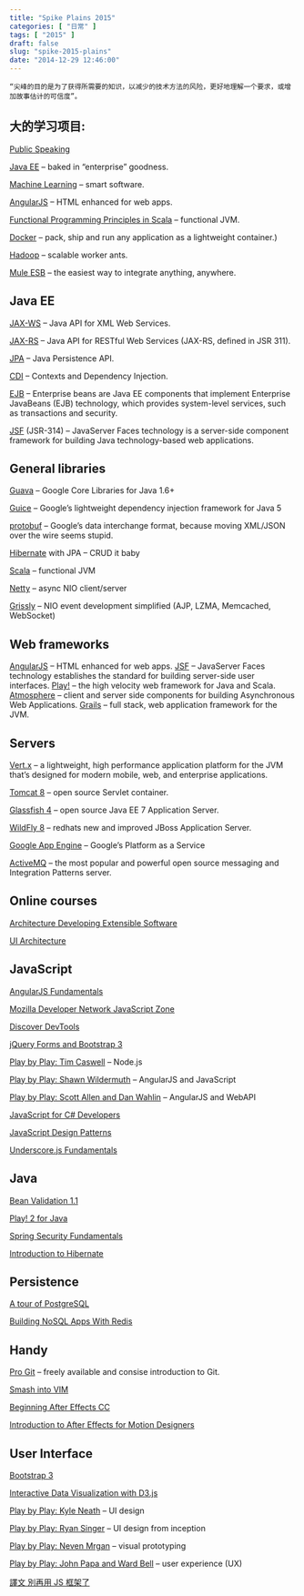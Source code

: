 ```yaml
---
title: "Spike Plains 2015"
categories: [ "日常" ]
tags: [ "2015" ]
draft: false
slug: "spike-2015-plains"
date: "2014-12-29 12:46:00"
---
```


    “尖峰的目的是为了获得所需要的知识，以减少的技术方法的风险，更好地理解一个要求，或增加故事估计的可信度”。


##  大的学习项目:  ##

[Public Speaking](http://www.toastmasters.org/)

[Java EE](http://www.oracle.com/technetwork/java/javaee/overview/index.html) – baked in “enterprise” goodness.


<!--more-->


[Machine Learning](https://www.coursera.org/course/ml) – smart software.

[AngularJS](http://angularjs.org/) – HTML enhanced for web apps.

[Functional Programming Principles in Scala](https://www.coursera.org/course/progfun) – functional JVM.

[Docker](https://www.docker.io/) – pack, ship and run any application as a lightweight container.)

[Hadoop](http://hadoop.apache.org/) – scalable worker ants.

[Mule ESB](http://www.mulesoft.org/) – the easiest way to integrate anything, anywhere.

##  Java EE  ##
[JAX-WS](http://docs.oracle.com/javaee/6/tutorial/doc/bnayl.html) – Java API for XML Web Services.

[JAX-RS](http://docs.oracle.com/javaee/6/tutorial/doc/giepu.html) – Java API for RESTful Web Services (JAX-RS, defined in JSR 311).

[JPA](http://docs.oracle.com/javaee/6/tutorial/doc/bnbpz.html) – Java Persistence API.

[CDI](http://docs.oracle.com/javaee/6/tutorial/doc/giwhb.html) – Contexts and Dependency Injection.

[EJB](http://docs.oracle.com/javaee/6/tutorial/doc/gijsz.html) – Enterprise beans are Java EE components that implement Enterprise JavaBeans (EJB) technology, which provides system-level services, such as transactions and security.

[JSF](http://docs.oracle.com/javaee/6/tutorial/doc/bnaph.html) (JSR-314) – JavaServer Faces technology is a server-side component framework for building Java technology-based web applications.

##  General libraries  ##

[Guava](https://code.google.com/p/guava-libraries/) – Google Core Libraries for Java 1.6+

[Guice](https://code.google.com/p/google-guice/) – Google’s lightweight dependency injection framework for Java 5

[protobuf](https://code.google.com/p/protobuf/) – Google’s data interchange format, because moving XML/JSON over the wire seems stupid.

[Hibernate](http://hibernate.org/) with JPA – CRUD it baby

[Scala](http://www.scala-lang.org/) – functional JVM

[Netty](http://netty.io/) – async NIO client/server

[Grissly](https://grizzly.java.net/) – NIO event development simplified (AJP, LZMA, Memcached, WebSocket)

##  Web frameworks  ##

[AngularJS](http://angularjs.org/) – HTML enhanced for web apps.
[JSF](http://www.oracle.com/technetwork/java/javaee/javaserverfaces-139869.html) – JavaServer Faces technology establishes the standard for building server-side user interfaces.
[Play!](http://www.playframework.com/) – the high velocity web framework for Java and Scala.
[Atmosphere](https://github.com/Atmosphere/atmosphere) – client and server side components for building Asynchronous Web Applications.
[Grails](http://grails.org/) – full stack, web application framework for the JVM.

##  Servers  ##

[Vert.x](http://vertx.io/) – a lightweight, high performance application platform for the JVM that’s designed for modern mobile, web, and enterprise applications.

[Tomcat 8](http://tomcat.apache.org/) – open source Servlet container.

[Glassfish 4](https://glassfish.java.net/) – open source Java EE 7 Application Server.

[WildFly 8](http://www.wildfly.org/) – redhats new and improved JBoss Application Server.

[Google App Engine](https://developers.google.com/appengine/docs/java/gettingstarted/introduction) – Google’s Platform as a Service

[ActiveMQ](http://activemq.apache.org/) – the most popular and powerful open source messaging and Integration Patterns server.

##  Online courses  ## 

[Architecture Developing Extensible Software](http://pluralsight.com/training/courses/TableOfContents?courseName=developing-extensible-software)

[UI Architecture](http://pluralsight.com/training/courses/TableOfContents?courseName=web-ui-architecture)

## JavaScript  ##

[AngularJS Fundamentals](http://pluralsight.com/training/Courses/TableOfContents/angularjs-fundamentals)

[Mozilla Developer Network JavaScript Zone](https://developer.mozilla.org/en/docs/Web/JavaScript)

[Discover DevTools](http://discover-devtools.codeschool.com/)

[jQuery Forms and Bootstrap 3](http://pluralsight.com/training/courses/TableOfContents?courseName=jquery-forms-bootstrap3)

[Play by Play: Tim Caswell](http://pluralsight.com/training/Courses/TableOfContents/play-by-play-tim-caswell) – Node.js

[Play by Play: Shawn Wildermuth](http://pluralsight.com/training/courses/TableOfContents?courseName=play-by-play-wildermuth) – AngularJS and JavaScript

[Play by Play: Scott Allen and Dan Wahlin](http://pluralsight.com/training/courses/TableOfContents?courseName=play-by-play-wahlin-allen) – AngularJS and WebAPI

[JavaScript for C# Developers](http://pluralsight.com/training/Courses/TableOfContents/js4cs)

[JavaScript Design Patterns](http://pluralsight.com/training/Courses/TableOfContents/javascript-design-patterns)

[Underscore.js Fundamentals](http://pluralsight.com/training/Courses/TableOfContents/underscore-fundamentals)

##  Java  ##

[Bean Validation 1.1](http://pluralsight.com/training/Courses/TableOfContents/bean-validation)

[Play! 2 for Java](http://pluralsight.com/training/Courses/TableOfContents/play-2-java)

[Spring Security Fundamentals](http://pluralsight.com/training/Courses/TableOfContents/spring-security-fundamentals)

[Introduction to Hibernate](http://pluralsight.com/training/Courses/TableOfContents/hibernate-introduction)

##  Persistence  ##
[A tour of PostgreSQL](http://pluralsight.com/training/courses/TableOfContents?courseName=tekpub-postgres)

[Building NoSQL Apps With Redis](http://pluralsight.com/training/courses/TableOfContents?courseName=building-nosql-apps-redis)

##  Handy  ##

[Pro Git](http://git-scm.com/book/en/Getting-Started) – freely available and consise introduction to Git.

[Smash into VIM](http://pluralsight.com/training/courses/TableOfContents?courseName=smash-into-vim)

[Beginning After Effects CC](http://pluralsight.com/training/Courses/TableOfContents/beginning-after-effects-cc)

[Introduction to After Effects for Motion Designers](http://www.digitaltutors.com/tutorial/1019-Introduction-to-After-Effects-for-Motion-Designers)

## User Interface  ##

[Bootstrap 3](http://pluralsight.com/training/Courses/TableOfContents/bootstrap-3)

[Interactive Data Visualization with D3.js](http://pluralsight.com/training/Courses/TableOfContents/interactive-data-visualization-d3js)

[Play by Play: Kyle Neath](http://pluralsight.com/training/courses/TableOfContents?courseName=play-by-play-kyle-neath) – UI design

[Play by Play: Ryan Singer](http://pluralsight.com/training/courses/TableOfContents?courseName=play-by-play-ryan-singer) – UI design from inception

[Play by Play: Neven Mrgan](http://pluralsight.com/training/courses/TableOfContents?courseName=play-by-play-neven-mrgan) – visual prototyping

[Play by Play: John Papa and Ward Bell](http://pluralsight.com/training/courses/TableOfContents?courseName=play-by-play-papa-bell) – user experience (UX)

[譯文 別再用 JS 框架了](http://segmentfault.com/blog/bum/1190000002455654)